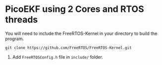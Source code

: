 # PicoEKF using 2 Cores and RTOS threads

You will need to include the FreeRTOS-Kernel in your directory to build the program.

`git clone https://github.com/FreeRTOS/FreeRTOS-Kernel.git`

1. Add `FreeRTOSConfig.h` file in `include/` folder. 